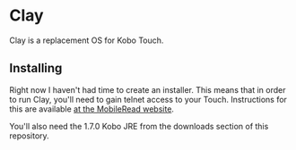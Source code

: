 # Clay #
Clay is a replacement OS for Kobo Touch.

## Installing ##
Right now I haven't had time to create an installer. This means that in order to run
Clay, you'll need to gain telnet access to your Touch. Instructions for this are
available [at the MobileRead website](http://wiki.mobileread.com/wiki/Kobo_Touch_Hacking).

You'll also need the 1.7.0 Kobo JRE from the downloads section of this repository.